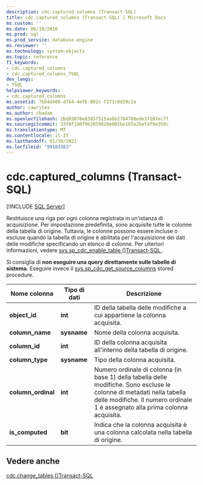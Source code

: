 ```yaml
---
description: cdc.captured_columns (Transact-SQL)
title: cdc.captured_columns (Transact-SQL) | Microsoft Docs
ms.custom: ''
ms.date: 06/10/2016
ms.prod: sql
ms.prod_service: database-engine
ms.reviewer: ''
ms.technology: system-objects
ms.topic: reference
f1_keywords:
- cdc.captured_columns
- cdc.captured_columns_TSQL
dev_langs:
- TSQL
helpviewer_keywords:
- cdc.captured_columns
ms.assetid: 7bb4d408-d764-4ef6-802c-f271c8d39c2a
author: cawrites
ms.author: chadam
ms.openlocfilehash: 2bd03070e83857515aa6b2704780ede3f107ec7f
ms.sourcegitcommit: 33f0f190f962059826e002be165a2bef4f9e350c
ms.translationtype: MT
ms.contentlocale: it-IT
ms.lasthandoff: 01/30/2021
ms.locfileid: "99183363"
---
```

# <a name="cdccaptured_columns-transact-sql"></a>cdc.captured_columns (Transact-SQL)
[!INCLUDE [SQL Server](../../includes/applies-to-version/sqlserver.md)]

  Restituisce una riga per ogni colonna registrata in un'istanza di acquisizione. Per impostazione predefinita, sono acquisite tutte le colonne della tabella di origine. Tuttavia, le colonne possono essere incluse o escluse quando la tabella di origine è abilitata per l'acquisizione dei dati delle modifiche specificando un elenco di colonne. Per ulteriori informazioni, vedere [sys.sp_cdc_enable_table &#40;&#41;Transact-SQL ](../../relational-databases/system-stored-procedures/sys-sp-cdc-enable-table-transact-sql.md).  
  
 Si consiglia di **non eseguire una query direttamente sulle tabelle di sistema**. Eseguire invece il [sys.sp_cdc_get_source_columns](../../relational-databases/system-stored-procedures/sys-sp-cdc-get-captured-columns-transact-sql.md) stored procedure.  
   
|Nome colonna|Tipo di dati|Descrizione|  
|-----------------|---------------|-----------------|  
|**object_id**|**int**|ID della tabella delle modifiche a cui appartiene la colonna acquisita.|  
|**column_name**|**sysname**|Nome della colonna acquisita.|  
|**column_id**|**int**|ID della colonna acquisita all'interno della tabella di origine.|  
|**column_type**|**sysname**|Tipo della colonna acquisita.|  
|**column_ordinal**|**int**|Numero ordinale di colonna (in base 1) della tabella delle modifiche. Sono escluse le colonne di metadati nella tabella delle modifiche. Il numero ordinale 1 è assegnato alla prima colonna acquisita.|  
|**is_computed**|**bit**|Indica che la colonna acquisita è una colonna calcolata nella tabella di origine.|  
  
## <a name="see-also"></a>Vedere anche  
 [cdc.change_tables &#40;&#41;Transact-SQL ](../../relational-databases/system-tables/cdc-change-tables-transact-sql.md)  
  
  

